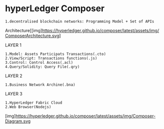 
# hyperLedger Composer

    1.decentralised blockchain networks: Programming Model + Set of APIs 

Architecture[[img]https://hyperledger.github.io/composer/latest/assets/img/ComposerArchitecture.svg]
  
  LAYER 1
      
    1.Model: Assets Participats Transactions(.cto)
    2.View/Script: Transactions functions(.js)
    3.Control: Control Access(.acl)
    4.Query/Solidity: Query File(.qry)

  LAYER 2
        
    1.Business Network Archine(.bna)
  
  LAYER 3
  
    1.HyperLedger Fabric Cloud
    2.Web Browser(Nodejs)
    
[img]https://hyperledger.github.io/composer/latest/assets/img/Composer-Diagram.svg

